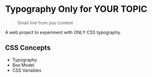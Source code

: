 # Typography Only for YOUR TOPIC

> Small line from you content

A web project to experiment with ONLY CSS typography.

## CSS Concepts
* Typography
* Box Model
* CSS Variables